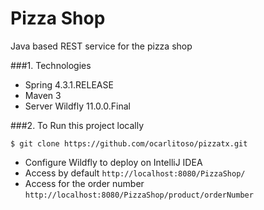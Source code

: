 # Pizza Shop
Java based REST service for the pizza shop 


###1. Technologies
* Spring 4.3.1.RELEASE
* Maven 3
* Server Wildfly 11.0.0.Final

###2. To Run this project locally
```shell
$ git clone https://github.com/ocarlitoso/pizzatx.git
```
* Configure Wildfly to deploy on IntelliJ IDEA
* Access by default ```http://localhost:8080/PizzaShop/```
* Access for the order number ```http://localhost:8080/PizzaShop/product/orderNumber```
